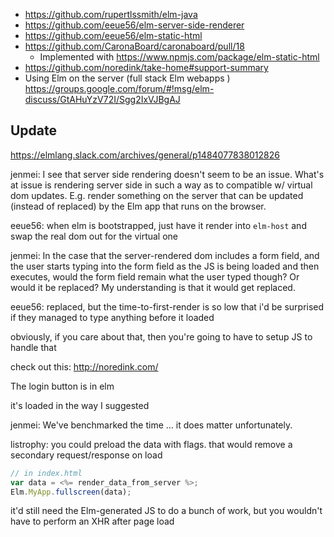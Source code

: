 - https://github.com/rupertlssmith/elm-java
- https://github.com/eeue56/elm-server-side-renderer
- https://github.com/eeue56/elm-static-html
- https://github.com/CaronaBoard/caronaboard/pull/18
  - Implemented with https://www.npmjs.com/package/elm-static-html
- https://github.com/noredink/take-home#support-summary
- Using Elm on the server (full stack Elm webapps ) https://groups.google.com/forum/#!msg/elm-discuss/GtAHuYzV72I/Sgg2IxVJBgAJ

## Update

https://elmlang.slack.com/archives/general/p1484077838012826

jenmei: I see that server  side rendering doesn't seem to be an issue. What's at issue is rendering server side in such a way as to compatible w/ virtual dom updates. E.g. render something on the server that can be updated (instead of replaced) by the Elm app that runs on the browser.

eeue56: when elm is bootstrapped, just have it render into `elm-host` and swap the real dom out for the virtual one

jenmei: In the case that the server-rendered dom includes a form field, and the user starts typing into the form field as the JS is being loaded and then executes, would the form field remain what the user typed though? Or would it be replaced? My understanding is that it would get replaced.

eeue56: replaced, but the time-to-first-render is so low that i'd be surprised if they managed to type anything before it loaded

obviously, if you care about that, then you're going to have to setup JS to handle that

check out this: http://noredink.com/

The login button is in elm

it's loaded in the way I suggested

jenmei: We've benchmarked the time … it does matter unfortunately.

listrophy: you could preload the data with flags. that would remove a secondary request/response on load

```javascript
// in index.html
var data = <%= render_data_from_server %>;
Elm.MyApp.fullscreen(data);
```

it'd still need the Elm-generated JS to do a bunch of work, but you wouldn't have to perform an XHR after page load
